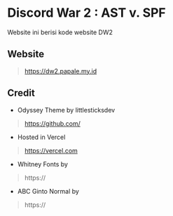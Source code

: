 # Discord War 2 : AST v. SPF
Website ini berisi kode website DW2

## Website
> https://dw2.papale.my.id

## Credit
- Odyssey Theme by littlesticksdev
> https://github.com/

- Hosted in Vercel
> https://vercel.com

- Whitney Fonts by
> https://

- ABC Ginto Normal by
> https://

